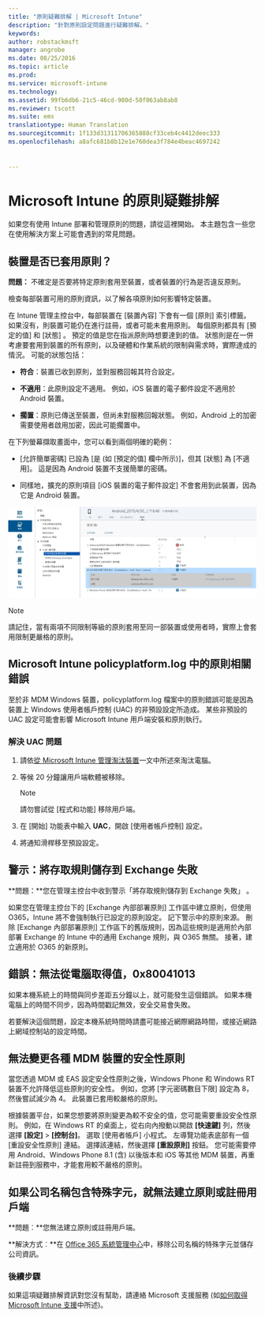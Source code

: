 ```yaml
---
title: "原則疑難排解 | Microsoft Intune"
description: "針對原則設定問題進行疑難排解。"
keywords: 
author: robstackmsft
manager: angrobe
ms.date: 08/25/2016
ms.topic: article
ms.prod: 
ms.service: microsoft-intune
ms.technology: 
ms.assetid: 99fb6db6-21c5-46cd-980d-50f063ab8ab8
ms.reviewer: tscott
ms.suite: ems
translationtype: Human Translation
ms.sourcegitcommit: 1f133d31311706365888cf33ceb4c4412deec333
ms.openlocfilehash: a8afc681b8b12e1e760dea3f784e4beac4697242


---
```


# Microsoft Intune 的原則疑難排解

如果您有使用 Intune 部署和管理原則的問題，請從這裡開始。 本主題包含一些您在使用解決方案上可能會遇到的常見問題。

## 裝置是否已套用原則？
**問題：** 不確定是否要將特定原則套用至裝置，或者裝置的行為是否違反原則。

檢查每部裝置可用的原則資訊，以了解各項原則如何影響特定裝置。

在 Intune 管理主控台中，每部裝置在 [裝置內容] 下會有一個 [原則] 索引標籤。 如果沒有，則裝置可能仍在進行註冊，或者可能未套用原則。 每個原則都具有 [預定的值]  和 [狀態] 。 預定的值是您在指派原則時想要達到的值。 狀態則是在一併考慮要套用到裝置的所有原則，以及硬體和作業系統的限制與需求時，實際達成的情況。 可能的狀態包括：

-   **符合**：裝置已收到原則，並對服務回報其符合設定。

-   **不適用**：此原則設定不適用。 例如，iOS 裝置的電子郵件設定不適用於 Android 裝置。

-   **擱置**：原則已傳送至裝置，但尚未對服務回報狀態。 例如，Android 上的加密需要使用者啟用加密，因此可能擱置中。

在下列螢幕擷取畫面中，您可以看到兩個明確的範例：

-   [允許簡單密碼] 已設為 [是 (如 [預定的值] 欄中所示)]，但其 [狀態] 為 [不適用]。 這是因為 Android 裝置不支援簡單的密碼。

-   同樣地，擴充的原則項目 [iOS 裝置的電子郵件設定] 不會套用到此裝置，因為它是 Android 裝置。

![Intune 裝置原則](../media/Intune-Device-Policy-v.2.jpg)

> [!NOTE]
> 請記住，當有兩項不同限制等級的原則套用至同一部裝置或使用者時，實際上會套用限制更嚴格的原則。

## Microsoft Intune policyplatform.log 中的原則相關錯誤
至於非 MDM Windows 裝置，policyplatform.log 檔案中的原則錯誤可能是因為裝置上 Windows 使用者帳戶控制 (UAC) 的非預設設定所造成。 某些非預設的 UAC 設定可能會影響 Microsoft Intune 用戶端安裝和原則執行。

### 解決 UAC 問題

1.  請依[從 Microsoft Intune 管理淘汰裝置](/intune/deploy-use/retire-devices-from-microsoft-intune-management)一文中所述來淘汰電腦。

2.  等候 20 分鐘讓用戶端軟體被移除。

    > [!NOTE]
    > 請勿嘗試從 [程式和功能] 移除用戶端。

3.  在 [開始] 功能表中輸入 **UAC**，開啟 [使用者帳戶控制] 設定。

4.  將通知滑桿移至預設設定。


## 警示：將存取規則儲存到 Exchange 失敗
**問題：**您在管理主控台中收到警示「將存取規則儲存到 Exchange 失敗」   。

如果您在管理主控台下的 [Exchange 內部部署原則] 工作區中建立原則，但使用 O365，Intune 將不會強制執行已設定的原則設定。 記下警示中的原則來源。  刪除 [Exchange 內部部署原則] 工作區下的舊版規則，因為這些規則是適用於內部部署 Exchange 的 Intune 中的通用 Exchange 規則，與 O365 無關。 接著，建立適用於 O365 的新原則。

## 錯誤：無法從電腦取得值，0x80041013
如果本機系統上的時間與同步差距五分鐘以上，就可能發生這個錯誤。 如果本機電腦上的時間不同步，因為時間戳記無效，安全交易會失敗。

若要解決這個問題，設定本機系統時間時請盡可能接近網際網路時間，或接近網路上網域控制站的設定時間。

## 無法變更各種 MDM 裝置的安全性原則
當您透過 MDM 或 EAS 設定安全性原則之後，Windows Phone 和 Windows RT 裝置不允許降低這些原則的安全性。 例如，您將 [字元密碼數目下限]  設定為 8，然後嘗試減少為 4。 此裝置已套用較嚴格的原則。

根據裝置平台，如果您想要將原則變更為較不安全的值，您可能需要重設安全性原則。
例如，在 Windows RT 的桌面上，從右向內撥動以開啟 **[快速鍵]** 列，然後選擇 **[設定]** &gt; **[控制台]**。  選取 [使用者帳戶]  小程式。
左導覽功能表底部有一個 [重設安全性原則]  連結。 選擇該連結，然後選擇 **[重設原則]** 按鈕。
您可能需要停用 Android、Windows Phone 8.1 (含) 以後版本和 iOS 等其他 MDM 裝置，再重新註冊到服務中，才能套用較不嚴格的原則。

## 如果公司名稱包含特殊字元，就無法建立原則或註冊用戶端
**問題︰**您無法建立原則或註冊用戶端。

**解決方式︰**在 [Office 365 系統管理中心](https://portal.office.com/)中，移除公司名稱的特殊字元並儲存公司資訊。

### 後續步驟
如果這項疑難排解資訊對您沒有幫助，請連絡 Microsoft 支援服務 (如[如何取得 Microsoft Intune 支援](how-to-get-support-for-microsoft-intune.md)中所述)。



<!--HONumber=Aug16_HO4-->


